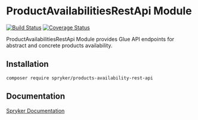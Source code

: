 # ProductAvailabilitiesRestApi Module
[![Build Status](https://travis-ci.org/spryker/product-availabilities-rest-api.svg)](https://travis-ci.org/spryker/products-availability-rest-api)
[![Coverage Status](https://coveralls.io/repos/github/spryker/product-availabilities-rest-api/badge.svg)](https://coveralls.io/github/spryker/products-availability-rest-api)

ProductAvailabilitiesRestApi Module provides Glue API endpoints for abstract and concrete products availability.

## Installation

```
composer require spryker/products-availability-rest-api
```

## Documentation

[Spryker Documentation](https://academy.spryker.com/developing_with_spryker/module_guide/modules.html)

